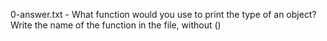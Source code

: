 0-answer.txt - What function would you use to print the type of an object?
    Write the name of the function in the file, without ()